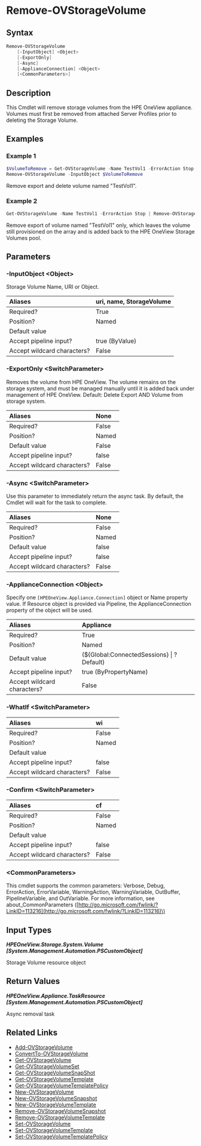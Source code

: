 ﻿---
description: Remove a Storage Volume
---

# Remove-OVStorageVolume

## Syntax

```powershell
Remove-OVStorageVolume
    [-InputObject] <Object>
    [-ExportOnly]
    [-Async]
    [-ApplianceConnection] <Object>
    [<CommonParameters>]
```

## Description

This Cmdlet will remove storage volumes from the HPE OneView appliance.  Volumes must first be removed from attached Server Profiles prior to deleting the Storage Volume.

## Examples

###  Example 1 

```powershell
$VolumeToRemove = Get-OVStorageVolume -Name TestVol1 -ErrorAction Stop
Remove-OVStorageVolume -InputObject $VolumeToRemove
```

Remove export and delete volume named "TestVol1".

###  Example 2 

```powershell
Get-OVStorageVolume -Name TestVol1 -ErrorAction Stop | Remove-OVStorageVolume -exportonly
```

Remove export of volume named "TestVol1" only, which leaves the volume still provisioned on the array and is added back to the HPE OneView Storage Volumes pool.

## Parameters

### -InputObject &lt;Object&gt;

Storage Volume Name, URI or Object.

| Aliases | uri, name, StorageVolume |
| :--- | :--- |
| Required? | True |
| Position? | Named |
| Default value |  |
| Accept pipeline input? | true (ByValue) |
| Accept wildcard characters? | False |

### -ExportOnly &lt;SwitchParameter&gt;

Removes the volume from HPE OneView. The volume remains on the storage system, and must be managed manually until it is added back under management of HPE OneView.
Default: Delete Export AND Volume from storage system.

| Aliases | None |
| :--- | :--- |
| Required? | False |
| Position? | Named |
| Default value | False |
| Accept pipeline input? | false |
| Accept wildcard characters? | False |

### -Async &lt;SwitchParameter&gt;

Use this parameter to immediately return the async task.  By default, the Cmdlet will wait for the task to complete.

| Aliases | None |
| :--- | :--- |
| Required? | False |
| Position? | Named |
| Default value | false |
| Accept pipeline input? | false |
| Accept wildcard characters? | False |

### -ApplianceConnection &lt;Object&gt;

Specify one `[HPEOneView.Appliance.Connection]` object or Name property value. If Resource object is provided via Pipeline, the ApplianceConnection property of the object will be used.

| Aliases | Appliance |
| :--- | :--- |
| Required? | True |
| Position? | Named |
| Default value | (${Global:ConnectedSessions} &vert; ? Default) |
| Accept pipeline input? | true (ByPropertyName) |
| Accept wildcard characters? | False |

### -WhatIf &lt;SwitchParameter&gt;



| Aliases | wi |
| :--- | :--- |
| Required? | False |
| Position? | Named |
| Default value |  |
| Accept pipeline input? | false |
| Accept wildcard characters? | False |

### -Confirm &lt;SwitchParameter&gt;



| Aliases | cf |
| :--- | :--- |
| Required? | False |
| Position? | Named |
| Default value |  |
| Accept pipeline input? | false |
| Accept wildcard characters? | False |

### &lt;CommonParameters&gt;

This cmdlet supports the common parameters: Verbose, Debug, ErrorAction, ErrorVariable, WarningAction, WarningVariable, OutBuffer, PipelineVariable, and OutVariable. For more information, see about\_CommonParameters \([http://go.microsoft.com/fwlink/?LinkID=113216](http://go.microsoft.com/fwlink/?LinkID=113216)\)

## Input Types

_**HPEOneView.Storage.System.Volume [System.Management.Automation.PSCustomObject]**_

Storage Volume resource object

## Return Values

_**HPEOneView.Appliance.TaskResource [System.Management.Automation.PSCustomObject]**_

Async removal task

## Related Links

* [Add-OVStorageVolume](add-ovstoragevolume.md)
* [ConvertTo-OVStorageVolume](convertto-ovstoragevolume.md)
* [Get-OVStorageVolume](get-ovstoragevolume.md)
* [Get-OVStorageVolumeSet](get-ovstoragevolumeset.md)
* [Get-OVStorageVolumeSnapShot](get-ovstoragevolumesnapshot.md)
* [Get-OVStorageVolumeTemplate](get-ovstoragevolumetemplate.md)
* [Get-OVStorageVolumeTemplatePolicy](get-ovstoragevolumetemplatepolicy.md)
* [New-OVStorageVolume](new-ovstoragevolume.md)
* [New-OVStorageVolumeSnapshot](new-ovstoragevolumesnapshot.md)
* [New-OVStorageVolumeTemplate](new-ovstoragevolumetemplate.md)
* [Remove-OVStorageVolumeSnapshot](remove-ovstoragevolumesnapshot.md)
* [Remove-OVStorageVolumeTemplate](remove-ovstoragevolumetemplate.md)
* [Set-OVStorageVolume](set-ovstoragevolume.md)
* [Set-OVStorageVolumeTemplate](set-ovstoragevolumetemplate.md)
* [Set-OVStorageVolumeTemplatePolicy](set-ovstoragevolumetemplatepolicy.md)
